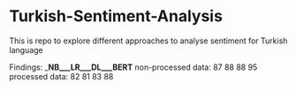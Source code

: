 # Turkish-Sentiment-Analysis
This is repo to explore different approaches to analyse sentiment for Turkish language 

Findings: 
                   ___NB___LR___DL___BERT__
non-processed data:   87   88   88    95 
processed data:       82   81   83    88


